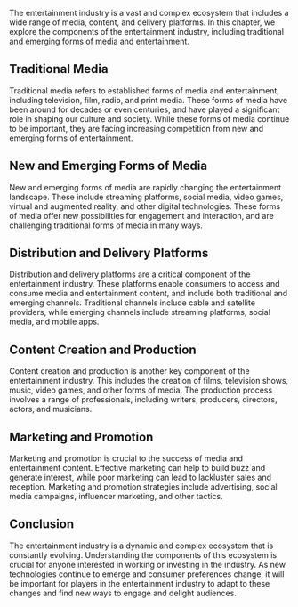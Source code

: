 
The entertainment industry is a vast and complex ecosystem that includes a wide range of media, content, and delivery platforms. In this chapter, we explore the components of the entertainment industry, including traditional and emerging forms of media and entertainment.

Traditional Media
-----------------

Traditional media refers to established forms of media and entertainment, including television, film, radio, and print media. These forms of media have been around for decades or even centuries, and have played a significant role in shaping our culture and society. While these forms of media continue to be important, they are facing increasing competition from new and emerging forms of entertainment.

New and Emerging Forms of Media
-------------------------------

New and emerging forms of media are rapidly changing the entertainment landscape. These include streaming platforms, social media, video games, virtual and augmented reality, and other digital technologies. These forms of media offer new possibilities for engagement and interaction, and are challenging traditional forms of media in many ways.

Distribution and Delivery Platforms
-----------------------------------

Distribution and delivery platforms are a critical component of the entertainment industry. These platforms enable consumers to access and consume media and entertainment content, and include both traditional and emerging channels. Traditional channels include cable and satellite providers, while emerging channels include streaming platforms, social media, and mobile apps.

Content Creation and Production
-------------------------------

Content creation and production is another key component of the entertainment industry. This includes the creation of films, television shows, music, video games, and other forms of media. The production process involves a range of professionals, including writers, producers, directors, actors, and musicians.

Marketing and Promotion
-----------------------

Marketing and promotion is crucial to the success of media and entertainment content. Effective marketing can help to build buzz and generate interest, while poor marketing can lead to lackluster sales and reception. Marketing and promotion strategies include advertising, social media campaigns, influencer marketing, and other tactics.

Conclusion
----------

The entertainment industry is a dynamic and complex ecosystem that is constantly evolving. Understanding the components of this ecosystem is crucial for anyone interested in working or investing in the industry. As new technologies continue to emerge and consumer preferences change, it will be important for players in the entertainment industry to adapt to these changes and find new ways to engage and delight audiences.
